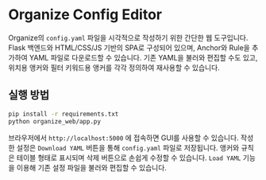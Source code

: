 # Organize Config Editor

Organize의 `config.yaml` 파일을 시각적으로 작성하기 위한 간단한 웹 도구입니다. Flask 백엔드와 HTML/CSS/JS 기반의 SPA로 구성되어 있으며, Anchor와 Rule을 추가하여 YAML 파일로 다운로드할 수 있습니다. 기존 YAML을 불러와 편집할 수도 있고, 위치용 앵커와 필터 키워드용 앵커를 각각 정의하여 재사용할 수 있습니다.

## 실행 방법

```bash
pip install -r requirements.txt
python organize_web/app.py
```

브라우저에서 `http://localhost:5000` 에 접속하면 GUI를 사용할 수 있습니다. 작성한 설정은 `Download YAML` 버튼을 통해 `config.yaml` 파일로 저장됩니다.
앵커와 규칙은 테이블 형태로 표시되며 삭제 버튼으로 손쉽게 수정할 수 있습니다. `Load YAML` 기능을 이용해 기존 설정 파일을 불러와 편집할 수 있습니다.
